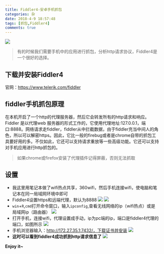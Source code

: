 ```yaml
---
title: Fiddler4-安卓手机抓包
categories: 杂
date: 2018-4-9 18:57:48
tags: [抓包,Fiddler4]
comments: true
---
```


![](https://cdn.jsdelivr.net/gh/libsgh/blog/themes/material-x/source/img/article/6b162853ly1fq6lv1xtamj20dc08wdfr.jpg)

>有的时候我们需要手机中的应用进行抓包，分析http请求协议，Fiddler4是一个很好的选择。

<!-- more -->

## 下载并安装Fiddler4

官网：https://www.telerik.com/fiddler

## fiddler手机抓包原理

在本机开启了一个http的代理服务器，然后它会转发所有的http请求和响应。Fiddler 是以代理web 服务器的形式工作的，它使用代理地址:127.0.0.1，端口:8888。网络请求走fiddler，fiddler从中拦截数据，由于fiddler充当中间人的角色，所以可以解密https。因此，它比一般的firebug或者是chrome自带的抓包工具要好用的多。不仅如此，它还可以支持请求重放等一些高级功能。它还可以支持对手机应用进行http抓包的。

>如果chrome或firefox安装了代理插件记得屏蔽，否则无法抓取

## 设置

- 我这里用笔记本做了wifi热点共享，360wifi，然后手机连接wifi，使电脑和笔记本在同一局域网环境中即可
- Fiddler4设置https和远端代理，默认为8888
![](https://cdn.jsdelivr.net/gh/libsgh/blog/themes/material-x/source/img/article/6b162853ly1fq6lid31j7j20f30abwev.jpg)
![](https://cdn.jsdelivr.net/gh/libsgh/blog/themes/material-x/source/img/article/6b162853ly1fq6ljoiapvj20f60abgm4.jpg)
- <code>win</code>+<code>R</code>,<code>cmd</code>打开命令窗口，输入<code>ipconfig</code>,查看无线网络的ip（wifi热点）或是局域网ip（路由器）
![](https://cdn.jsdelivr.net/gh/libsgh/blog/themes/material-x/source/img/article/6b162853ly1fq6ln13ns0j20eu03oa9y.jpg)
- 打开手机，连接wifi，代理设置成手动，ip为pc端的ip，端口是fiddler4代理的端口，如图所示
![](https://cdn.jsdelivr.net/gh/libsgh/blog/themes/material-x/source/img/article/6b162853ly1fq6lqdggosj20u01hcjud.jpg)
- 手机浏览器输入：http://172.27.35.1:7432/，下载证书并安装
![](https://cdn.jsdelivr.net/gh/libsgh/blog/themes/material-x/source/img/article/6b162853ly1fq7cfhdzjtj20u01hctbp.jpg)
- **这时可以看到fiddler4成功抓到http请求信息了**
![](https://cdn.jsdelivr.net/gh/libsgh/blog/themes/material-x/source/img/article/6b162853ly1fq7cjfv36fj20a60buwf8.jpg)

**Enjoy it~**
